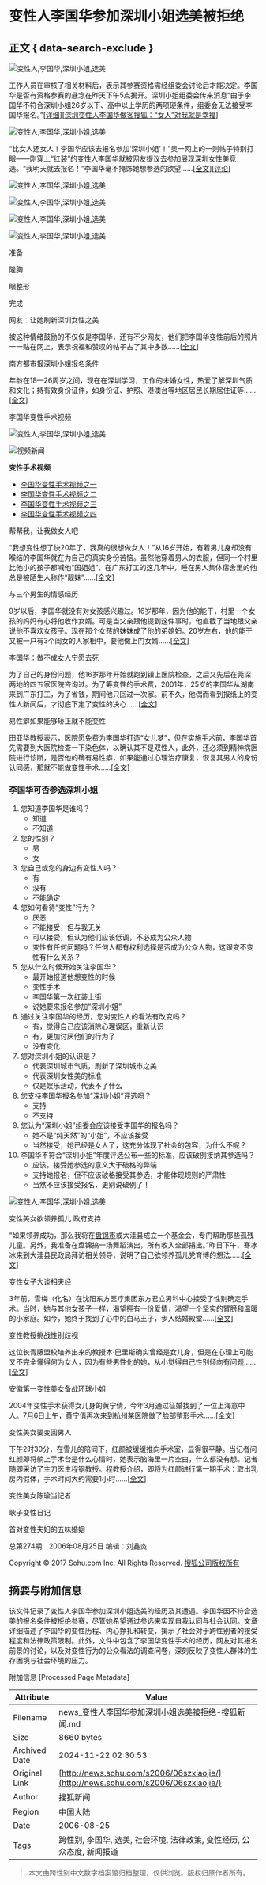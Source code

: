 # 变性人李国华参加深圳小姐选美被拒绝

## 正文 { data-search-exclude }


![变性人,李国华,深圳小姐,选美](http://photocdn.sohu.com/20060825/Img227833342.jpg)

工作人员在审核了相关材料后，表示其参赛资格需经组委会讨论后才能决定。李国华是否有资格参赛的悬念在昨天下午5点揭开。深圳小姐组委会传来消息“由于李国华不符合深圳小姐26岁以下、高中以上学历的两项硬条件，组委会无法接受李国华报名。”[[详细](http://news.sohu.com/20060825/n244985822.shtml)][[深圳变性人李国华做客搜狐：“女人”对我就是幸福](http://news.sohu.com/20060829/n245060373.shtml)]

![变性人,李国华,深圳小姐,选美](http://photocdn.sohu.com/20060825/Img227833340.jpg)

“比女人还女人！李国华应该去报名参加‘深圳小姐’！”奥一网上的一则帖子特别打眼——刚穿上“红装”的变性人李国华就被网友提议去参加展现深圳女性美竞选。“我明天就去报名！”李国华毫不掩饰她想参选的欲望……[[全文](http://news.sohu.com/20060824/n244964703.shtml)][[评论](http://comment2.news.sohu.com/viewcomments.action?id=244982576)]

![变性人,李国华,深圳小姐,选美](http://photocdn.sohu.com/20060825/Img227833332.jpg)

![变性人,李国华,深圳小姐,选美](http://photocdn.sohu.com/20060825/Img227833333.jpg)

![变性人,李国华,深圳小姐,选美](http://photocdn.sohu.com/20060825/Img227833334.jpg)

![变性人,李国华,深圳小姐,选美](http://photocdn.sohu.com/20060825/Img227833335.jpg)

准备

隆胸

眼整形

完成

网友：让她刷新深圳女性之美

被这种情绪鼓励的不仅仅是李国华，还有不少网友，他们把李国华变性前后的照片一一贴在网上，表示祝福和赞叹的帖子占了其中多数……[[全文](http://news.sohu.com/20060824/n244964703.shtml)]

南方都市报深圳小姐报名条件

年龄在18—26周岁之间，现在在深圳学习，工作的未婚女性，热爱了解深圳气质和文化；持有效身份证件，如身份证、护照、港澳台等地区居民长期居住证等……[[全文](http://news.sohu.com/20060825/n244987905.shtml)]

李国华变性手术视频

![变性人,李国华,深圳小姐,选美](http://news.sohu.com/images/20060614/pic02.gif)

![视频新闻](http://news.sohu.com/20060807/Img244660862.jpg)

**变性手术视频**

- [李国华变性手术视频之一](http://news.sohu.com/20060828/n245029195.shtml)
- [李国华变性手术视频之二](http://news.sohu.com/20060828/n245029287.shtml)
- [李国华变性手术视频之三](http://news.sohu.com/20060828/n245029327.shtml)
- [李国华变性手术视频之四](http://news.sohu.com/20060828/n245029413.shtml)

帮帮我，让我做女人吧

“我想变性想了快20年了，我真的很想做女人！”从16岁开始，有着男儿身却没有喉结的李国华就在为自己的真实身份苦恼。虽然他穿着男人的衣服，但同一个村里比他小的孩子都喊他“国姐姐”，在广东打工的这几年中，睡在男人集体宿舍里的他总是被陌生人称作“靓妹”……[[全文](http://news.sohu.com/20060825/n244984493.shtml)]

与三个男生的情感经历

9岁以后，李国华就没有对女孩感兴趣过。16岁那年，因为他的能干，村里一个女孩的妈妈有心将他收作女婿。可是当父亲跟他提到这件事时，他直截了当地跟父亲说他不喜欢女孩子。现在那个女孩的妹妹成了他的弟媳妇。20岁左右，他的能干又被一户有3个闺女的人家相中，要他做上门女婿……[[全文](http://news.sohu.com/20060825/n244984508.shtml)]

李国华：做不成女人宁愿去死

为了自己的身份问题，他16岁那年开始就跑到镇上医院检查，之后又先后在莞深两地的四五家医院咨询过。为了筹变性的手术费，2001年，25岁的李国华从湖南来到广东打工，为了省钱，期间他只回过一次家。前不久，他偶而看到报纸上的变性人新闻后，才彻底下定了变性的决心……[[全文](http://news.sohu.com/20060825/n244984494.shtml)]

易性癖如果能够矫正就不能变性

田亚华教授表示，医院愿免费为李国华打造“女儿梦”，但在实施手术前，李国华首先需要到大医院检查一下染色体，以确认其不是双性人，此外，还必须到精神病医院进行诊断，是否他的确有易性癖，如果能通过心理治疗康复，恢复其男人的身份认同感，那就不能做变性手术……[[全文](http://news.sohu.com/20060825/n244984510.shtml)]

### 李国华可否参选深圳小姐
1. 您知道李国华是谁吗？
   - 知道
   - 不知道
2. 您的性别？
   - 男
   - 女
3. 您自己或您的身边有变性人吗？
   - 有
   - 没有
   - 不能确定
4. 您如何看待“变性”行为？
   - 厌恶
   - 不能接受，但与我无关
   - 可以接受，但认为他们应该低调，不必成为公众人物
   - 变性有任何问题吗？任何人都有权利选择是否成为公众人物，这跟变不变性有什么关系？
5. 您从什么时候开始关注李国华？
   - 最开始报道他想变性的时候
   - 变性手术
   - 李国华第一次红装上街
   - 说她要来报名参加“深圳小姐”
6. 通过关注李国华的经历，您对变性人的看法有改变吗？
   - 有，觉得自己应该消除心理误区，重新认识
   - 有，更加讨厌他们的行为了
   - 没有变化
7. 您对深圳小姐的认识是？
   - 代表深圳城市气质，刷新了深圳城市之美
   - 代表深圳女性美的标准
   - 仅是娱乐活动，代表不了什么
8. 您支持李国华报名参加“深圳小姐”评选吗？
   - 支持
   - 不支持
9. 您认为“深圳小姐”组委会应该接受李国华的报名吗？
   - 她不是“纯天然”的“小姐”，不应该接受
   - 当然接受，她已经是女人了，这充分体现了社会的包容，为什么不呢？
10. 李国华不符合“深圳小姐”年度评选公布一些的标准，应该破例接纳其参选吗？
    - 应该，接受她参选的意义大于破格的弊端
    - 支持她报名，但不应该破格接受其参选，才能体现规则的严肃性
    - 当然不应该接受报名，更别说破例了！

![变性人,李国华,深圳小姐,选美](http://photocdn.sohu.com/20060825/Img227833341.jpg)

变性美女欲领养孤儿 政府支持

“如果领养成功，那么我将在[盘锦市](http://www.sogou.com/sogoupedia?query=%C5%CC%BD%F5%CA%D0)或大洼县成立一个基金会，专门帮助那些孤残儿童。另外，我准备在盘锦搞一场舞蹈演出，所有收入全部捐出。”昨日下午，寒冰冰来到大洼县民政局拜访相关领导，说明了自己欲领养孤儿党育博的想法……[[全文](http://news.sohu.com/20060622/n243880469.shtml)]

变性女子大谈相夫经

3年前，雪梅（化名）在沈阳东方医疗集团东方君立男科中心接受了性别确定手术。当时，她与其他女孩子一样，渴望拥有一份爱情，渴望一个坚实的臂膀和温暖的小家庭。如今，她终于找到了心中的白马王子，步入结婚殿堂……[[全文](http://news.sohu.com/20060808/n244675080.shtml)]

变性教授挑战性别歧视

这位长青藤盟校培养出来的教授本·巴里斯确实曾经是女儿身，但是在心理上可能又不完全懂得何为女人，因为有些男性化的她，从小觉得自己性别倾向有问题……[[全文](http://it.sohu.com/20060720/n244356093.shtml)]

安徽第一变性美女备战环球小姐

2004年变性手术获得女儿身的黄宁倩，今年3月通过征婚找到了一位上海意中人。7月6日上午，黄宁倩再次来到杭州某医院做了脸部整形手术……[[全文](http://news.sohu.com/20060708/n244163700.shtml)]

变性美女要变回男人

下午2时30分，在雪儿的陪同下，红颜被缓缓推向手术室，显得很平静。当记者问红颜即将躺上手术台是什么心情时，她表示脑海里一片空白，什么都没有想。记者随即采访了主刀医生程钢教授。程教授介绍，即将为红颜进行第一期手术：取出乳房内假体，手术时间大约需要1小时……[[全文](http://news.sohu.com/20060627/n243954202.shtml)]

变性美女陈瑜当记者

耿子变性日记

首对变性夫妇的五味婚姻

总第274期　2006年08月25日 编辑：刘鑫炎

Copyright © 2017 Sohu.com Inc. All Rights Reserved. [搜狐公司版权所有](http://corp.sohu.com/s2007/copyright/)

## 摘要与附加信息

<!-- tcd_abstract -->
该文件记录了变性人李国华参加深圳小姐选美的经历及其遭遇。李国华因不符合选美的报名条件被拒绝参赛，尽管她希望通过参选来实现自我认同与社会认同。文章详细描述了李国华的变性历程、内心挣扎和转变，揭示了社会对于跨性别者的接受程度和法律政策限制。此外，文件中包含了李国华变性手术的经历，网友对其报名前景的讨论，以及对变性行为的公众看法的调查问卷，深刻反映了变性人群体的生存困境与社会环境的压力。
<!-- tcd_abstract_end -->

附加信息 [Processed Page Metadata]

| Attribute       | Value                                  |
|-----------------|----------------------------------------|
| Filename        | news_变性人李国华参加深圳小姐选美被拒绝-搜狐新闻.md                             |
| Size            | 8660 bytes                           |
| Archived Date   | 2024-11-22 02:30:53                             |
| Original Link   | [http://news.sohu.com/s2006/06szxiaojie/](http://news.sohu.com/s2006/06szxiaojie/)                       |
| Author          | 搜狐新闻                               |
| Region          | 中国大陆                               |
| Date            | 2006-08-25                                 |
| Tags            | 跨性别, 李国华, 选美, 社会环境, 法律政策, 变性经历, 公众态度, 新闻报道                                 |
>
> 本文由跨性别中文数字档案馆归档整理，仅供浏览。版权归原作者所有。
>